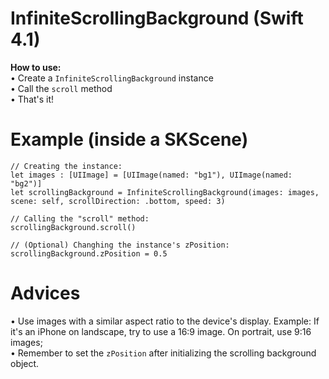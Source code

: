 # InfiniteScrollingBackground (Swift 4.1)
**How to use:** <br />
• Create a `InfiniteScrollingBackground` instance <br />
• Call the `scroll` method <br />
• That's it! <br />

# Example (inside a SKScene)
```
// Creating the instance:
let images : [UIImage] = [UIImage(named: "bg1"), UIImage(named: "bg2")]
let scrollingBackground = InfiniteScrollingBackground(images: images, scene: self, scrollDirection: .bottom, speed: 3)

// Calling the "scroll" method:
scrollingBackground.scroll()

// (Optional) Changhing the instance's zPosition:
scrollingBackground.zPosition = 0.5
```

# Advices
• Use images with a similar aspect ratio to the device's display. Example: If it's an iPhone on landscape, try to use a 16:9 image. On portrait, use 9:16 images; <br />
• Remember to set the `zPosition` after initializing the scrolling background object.

